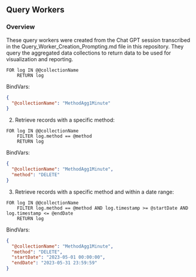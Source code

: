 ## Query Workers

### Overview

These query workers were created from the Chat GPT session transcribed in the Query_Worker_Creation_Prompting.md file in this repository. They query the aggregated data collections to return data to be used for visualization and reporting. 

```c8ql
FOR log IN @@collectionName
    RETURN log
```
BindVars:
```json
{
  "@collectionName": "MethodAgg1Minute"
}
```

2. Retrieve records with a specific method:

```c8ql
FOR log IN @@collectionName
    FILTER log.method == @method
    RETURN log
```
BindVars:
```json
{
  "@collectionName": "MethodAgg1Minute",
  "method": "DELETE"
}
```

3. Retrieve records with a specific method and within a date range:

```c8ql
FOR log IN @@collectionName
    FILTER log.method == @method AND log.timestamp >= @startDate AND log.timestamp <= @endDate
    RETURN log
```
BindVars:
```json
{
  "@collectionName": "MethodAgg1Minute",
  "method": "DELETE",
  "startDate": "2023-05-01 00:00:00",
  "endDate": "2023-05-31 23:59:59"
}
```

